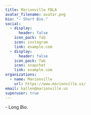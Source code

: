 ```yaml
---
title: Marionville FBLA
avatar_filename: avatar.png
bio: "- Short Bio."
social:
  - display:
      header: false
    icon_pack: fab
    icon: instagram
    link: example.com
  - display:
      header: false
    icon_pack: fab
    icon: snapchat
    link: example.com
organizations:
  - name: Marionville
    url: https://www.marionville.us/
email: kallen@marionville.us
superuser: true
---
```

\-﻿ Long Bio.